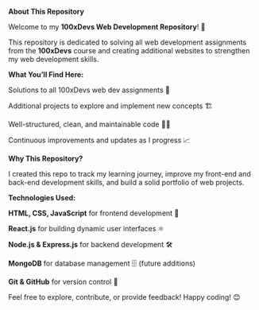 **About This Repository**

Welcome to my **100xDevs Web Development Repository**! 🚀

This repository is dedicated to solving all web development assignments from the **100xDevs** course and creating additional websites to strengthen my web development skills.

**What You’ll Find Here:**

Solutions to all 100xDevs web dev assignments 📜

Additional projects to explore and implement new concepts 🏗️

Well-structured, clean, and maintainable code 🧑‍💻

Continuous improvements and updates as I progress 📈

**Why This Repository?**

I created this repo to track my learning journey, improve my front-end and back-end development skills, and build a solid portfolio of web projects.

**Technologies Used:**

**HTML, CSS, JavaScript** for frontend development 🎨

**React.js** for building dynamic user interfaces ⚛️

**Node.js & Express.js** for backend development 🛠️

**MongoDB** for database management 🗄️ (future additions)

**Git & GitHub** for version control 🔄

Feel free to explore, contribute, or provide feedback! Happy coding! 😊
